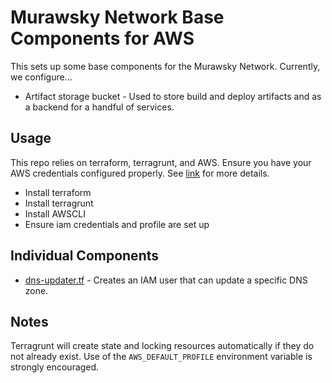 # Murawsky Network Base Components for AWS

This sets up some base components for the Murawsky Network. Currently, we configure...

* Artifact storage bucket - Used to store build and deploy artifacts and as a backend for a handful of services. 

## Usage

This repo relies on terraform, terragrunt, and AWS. Ensure you have your AWS credentials configured properly. See [link](https://github.com/gruntwork-io/terragrunt#keep-your-remote-state-configuration-dry) for more details.

* Install terraform
* Install terragrunt
* Install AWSCLI
* Ensure iam credentials and profile are set up

## Individual Components

* [dns-updater.tf](docs/dns-updater.md) - Creates an IAM user that can update a specific DNS zone. 

## Notes

Terragrunt will create state and locking resources automatically if they do not already exist.
Use of the `AWS_DEFAULT_PROFILE` environment variable is strongly encouraged.

